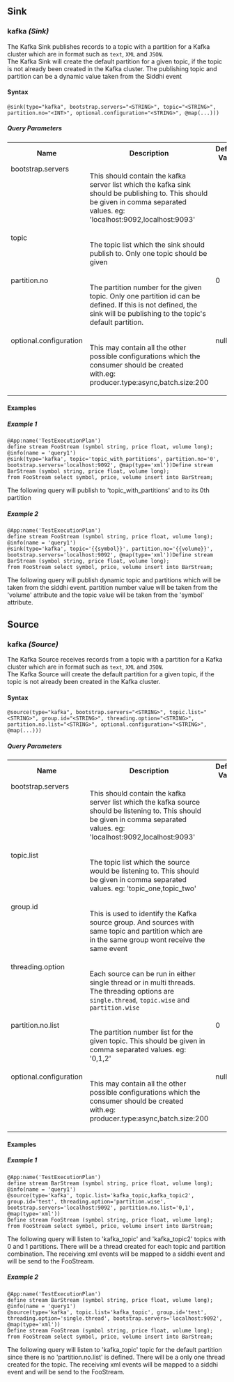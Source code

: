 ## Sink

### kafka _(Sink)_

<p style="word-wrap: break-word">The Kafka Sink publishes records to a topic with a partition for a Kafka cluster which are in format such as <code>text</code>, <code>XML</code> and <code>JSON</code>.<br>The Kafka Sink will create the default partition for a given topic, if the topic is not already been created in the Kafka cluster. The publishing topic and partition can be a dynamic value taken from the Siddhi event</p>

#### Syntax

```
@sink(type="kafka", bootstrap.servers="<STRING>", topic="<STRING>", partition.no="<INT>", optional.configuration="<STRING>", @map(...)))
```

##### Query Parameters

<table>
    <tr>
        <th>Name</th>
        <th>Description</th>
        <th>Default Value</th>
        <th>Possible Types</th>
        <th>Optional</th>
        <th>Dynamic</th>
    </tr>
    <tr>
        <td valign="top">bootstrap.servers</td>
        <td valign="top"><p style="word-wrap: break-word">This should contain the kafka server list which the kafka sink should be publishing to. This should be given in comma separated values. eg: 'localhost:9092,localhost:9093' </p></td>
        <td valign="top"></td>
        <td valign="top">STRING</td>
        <td valign="top">No</td>
        <td valign="top">No</td>
    </tr>
    <tr>
        <td valign="top">topic</td>
        <td valign="top"><p style="word-wrap: break-word">The topic list which the sink  should publish to. Only one topic should be given</p></td>
        <td valign="top"></td>
        <td valign="top">STRING</td>
        <td valign="top">No</td>
        <td valign="top">No</td>
    </tr>
    <tr>
        <td valign="top">partition.no</td>
        <td valign="top"><p style="word-wrap: break-word">The partition number for the given topic. Only one partition id can be defined. If this is not defined, the sink will be publishing to the topic's default partition.</p></td>
        <td valign="top">0</td>
        <td valign="top">INT</td>
        <td valign="top">Yes</td>
        <td valign="top">No</td>
    </tr>
    <tr>
        <td valign="top">optional.configuration</td>
        <td valign="top"><p style="word-wrap: break-word">This may contain all the other possible configurations which the consumer should be created with.eg: producer.type:async,batch.size:200</p></td>
        <td valign="top">null</td>
        <td valign="top">STRING</td>
        <td valign="top">Yes</td>
        <td valign="top">No</td>
    </tr>
</table>



#### Examples

##### Example 1

```
@App:name('TestExecutionPlan') 
define stream FooStream (symbol string, price float, volume long); 
@info(name = 'query1') 
@sink(type='kafka', topic='topic_with_partitions', partition.no='0', bootstrap.servers='localhost:9092', @map(type='xml'))Define stream BarStream (symbol string, price float, volume long);
from FooStream select symbol, price, volume insert into BarStream;

```
<p style="word-wrap: break-word">The following query will publish to 'topic_with_partitions' and to its 0th partition</p>

##### Example 2

```
@App:name('TestExecutionPlan') 
define stream FooStream (symbol string, price float, volume long); 
@info(name = 'query1') 
@sink(type='kafka', topic='{{symbol}}', partition.no='{{volume}}', bootstrap.servers='localhost:9092', @map(type='xml'))Define stream BarStream (symbol string, price float, volume long); 
from FooStream select symbol, price, volume insert into BarStream; 

```
<p style="word-wrap: break-word">The following query will publish dynamic topic and partitions which will be taken from the siddhi event. partition number value will be taken from the 'volume' attribute and the topic value will be taken from the 'symbol' attribute.</p>

## Source

### kafka _(Source)_

<p style="word-wrap: break-word">The Kafka Source receives records from a topic with a partition for a Kafka cluster which are in format such as <code>text</code>, <code>XML</code> and <code>JSON</code>.<br>The Kafka Source will create the default partition for a given topic, if the topic is not already been created in the Kafka cluster.</p>

#### Syntax

```
@source(type="kafka", bootstrap.servers="<STRING>", topic.list="<STRING>", group.id="<STRING>", threading.option="<STRING>", partition.no.list="<STRING>", optional.configuration="<STRING>", @map(...)))
```

##### Query Parameters

<table>
    <tr>
        <th>Name</th>
        <th>Description</th>
        <th>Default Value</th>
        <th>Possible Types</th>
        <th>Optional</th>
        <th>Dynamic</th>
    </tr>
    <tr>
        <td valign="top">bootstrap.servers</td>
        <td valign="top"><p style="word-wrap: break-word">This should contain the kafka server list which the kafka source should be listening to. This should be given in comma separated values. eg: 'localhost:9092,localhost:9093' </p></td>
        <td valign="top"></td>
        <td valign="top">STRING</td>
        <td valign="top">No</td>
        <td valign="top">No</td>
    </tr>
    <tr>
        <td valign="top">topic.list</td>
        <td valign="top"><p style="word-wrap: break-word">The topic list which the source would be listening to. This should be given in comma separated values. eg: 'topic_one,topic_two' </p></td>
        <td valign="top"></td>
        <td valign="top">STRING</td>
        <td valign="top">No</td>
        <td valign="top">No</td>
    </tr>
    <tr>
        <td valign="top">group.id</td>
        <td valign="top"><p style="word-wrap: break-word">This is used to identify the Kafka source group. And sources with same topic and partition which are in the same group wont receive the same event</p></td>
        <td valign="top"></td>
        <td valign="top">STRING</td>
        <td valign="top">No</td>
        <td valign="top">No</td>
    </tr>
    <tr>
        <td valign="top">threading.option</td>
        <td valign="top"><p style="word-wrap: break-word">Each source can be run in either single thread or in multi threads. The threading options are <code>single.thread</code>, <code>topic.wise</code> and <code>partition.wise</code> </p></td>
        <td valign="top"></td>
        <td valign="top">STRING</td>
        <td valign="top">No</td>
        <td valign="top">No</td>
    </tr>
    <tr>
        <td valign="top">partition.no.list</td>
        <td valign="top"><p style="word-wrap: break-word">The partition number list for the given topic. This should be given in comma separated values. eg: '0,1,2' </p></td>
        <td valign="top">0</td>
        <td valign="top">STRING</td>
        <td valign="top">Yes</td>
        <td valign="top">No</td>
    </tr>
    <tr>
        <td valign="top">optional.configuration</td>
        <td valign="top"><p style="word-wrap: break-word">This may contain all the other possible configurations which the consumer should be created with.eg: producer.type:async,batch.size:200</p></td>
        <td valign="top">null</td>
        <td valign="top">STRING</td>
        <td valign="top">Yes</td>
        <td valign="top">No</td>
    </tr>
</table>



#### Examples

##### Example 1

```
@App:name('TestExecutionPlan') 
define stream BarStream (symbol string, price float, volume long); 
@info(name = 'query1') 
@source(type='kafka', topic.list='kafka_topic,kafka_topic2', group.id='test', threading.option='partition.wise', bootstrap.servers='localhost:9092', partition.no.list='0,1', @map(type='xml'))
Define stream FooStream (symbol string, price float, volume long);
from FooStream select symbol, price, volume insert into BarStream;

```
<p style="word-wrap: break-word">The following query will listen to 'kafka_topic' and 'kafka_topic2' topics with 0 and 1 partitions. There will be a thread created for each topic and partition combination. The receiving xml events will be mapped to a siddhi event and will be send to the FooStream.</p>

##### Example 2

```
@App:name('TestExecutionPlan') 
define stream BarStream (symbol string, price float, volume long); 
@info(name = 'query1') 
@source(type='kafka', topic.list='kafka_topic', group.id='test', threading.option='single.thread', bootstrap.servers='localhost:9092', @map(type='xml'))
Define stream FooStream (symbol string, price float, volume long);
from FooStream select symbol, price, volume insert into BarStream;

```
<p style="word-wrap: break-word">The following query will listen to 'kafka_topic' topic for the default partition since there is no 'partition.no.list' is defined. There will be a only one thread created for the topic. The receiving xml events will be mapped to a siddhi event and will be send to the FooStream.</p>

